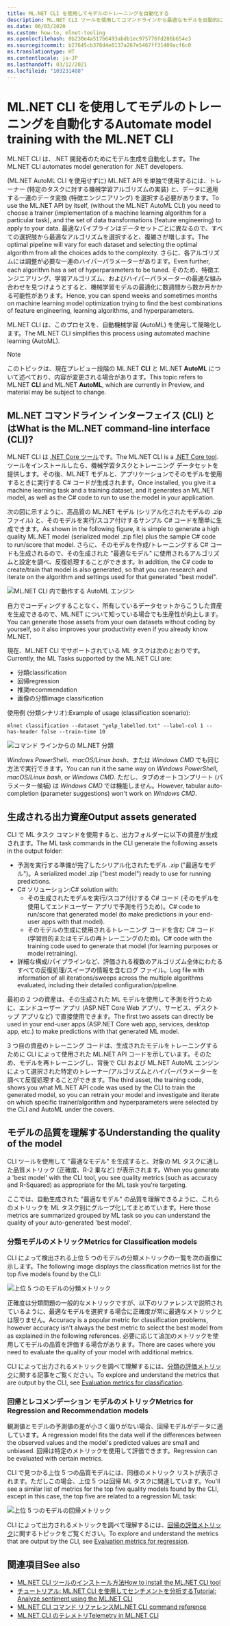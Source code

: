 ```yaml
---
title: ML.NET CLI を使用してモデルのトレーニングを自動化する
description: ML.NET CLI ツールを使用してコマンドラインから最適なモデルを自動的にトレーニングする方法について説明します。
ms.date: 06/03/2020
ms.custom: how-to, mlnet-tooling
ms.openlocfilehash: 0b230e4a517b6493abdb1ec975776fd286b654e3
ms.sourcegitcommit: b27645cb378d4e8137a267e5467ff31409acf6c0
ms.translationtype: HT
ms.contentlocale: ja-JP
ms.lasthandoff: 03/12/2021
ms.locfileid: "103231408"
---
```

# <a name="automate-model-training-with-the-mlnet-cli"></a><span data-ttu-id="86c8d-103">ML.NET CLI を使用してモデルのトレーニングを自動化する</span><span class="sxs-lookup"><span data-stu-id="86c8d-103">Automate model training with the ML.NET CLI</span></span>

<span data-ttu-id="86c8d-104">ML.NET CLI は、.NET 開発者のためにモデル生成を自動化します。</span><span class="sxs-lookup"><span data-stu-id="86c8d-104">The ML.NET CLI automates model generation for .NET developers.</span></span>

<span data-ttu-id="86c8d-105">(ML.NET AutoML CLI を使用せずに) ML.NET API を単独で使用するには、トレーナー (特定のタスクに対する機械学習アルゴリズムの実装) と、データに適用する一連のデータ変換 (特徴エンジニアリング) を選択する必要があります。</span><span class="sxs-lookup"><span data-stu-id="86c8d-105">To use the ML.NET API by itself, (without the ML.NET AutoML CLI) you need to choose a trainer (implementation of a machine learning algorithm for a particular task), and the set of data transformations (feature engineering) to apply to your data.</span></span> <span data-ttu-id="86c8d-106">最適なパイプラインはデータセットごとに異なるので、すべての選択肢から最適なアルゴリズムを選択すると、複雑さが増します。</span><span class="sxs-lookup"><span data-stu-id="86c8d-106">The optimal pipeline will vary for each dataset and selecting the optimal algorithm from all the choices adds to the complexity.</span></span> <span data-ttu-id="86c8d-107">さらに、各アルゴリズムには調整が必要な一連のハイパーパラメーターがあります。</span><span class="sxs-lookup"><span data-stu-id="86c8d-107">Even further, each algorithm has a set of hyperparameters to be tuned.</span></span> <span data-ttu-id="86c8d-108">そのため、特徴エンジニアリング、学習アルゴリズム、およびハイパーパラメーターの最適な組み合わせを見つけようとすると、機械学習モデルの最適化に数週間から数か月かかる可能性があります。</span><span class="sxs-lookup"><span data-stu-id="86c8d-108">Hence, you can spend weeks and sometimes months on machine learning model optimization trying to find the best combinations of feature engineering, learning algorithms, and hyperparameters.</span></span>

<span data-ttu-id="86c8d-109">ML.NET CLI は、このプロセスを、自動機械学習 (AutoML) を使用して簡略化します。</span><span class="sxs-lookup"><span data-stu-id="86c8d-109">The ML.NET CLI simplifies this process using automated machine learning (AutoML).</span></span>

> [!NOTE]
> <span data-ttu-id="86c8d-110">このトピックは、現在プレビュー段階の ML.NET **CLI** と ML.NET **AutoML** について述べており、内容が変更される場合があります。</span><span class="sxs-lookup"><span data-stu-id="86c8d-110">This topic refers to ML.NET **CLI** and ML.NET **AutoML**, which are currently in Preview, and material may be subject to change.</span></span>

## <a name="what-is-the-mlnet-command-line-interface-cli"></a><span data-ttu-id="86c8d-111">ML.NET コマンドライン インターフェイス (CLI) とは</span><span class="sxs-lookup"><span data-stu-id="86c8d-111">What is the ML.NET command-line interface (CLI)?</span></span>

<span data-ttu-id="86c8d-112">ML.NET CLI は [.NET Core ツール](../core/tools/global-tools.md)です。</span><span class="sxs-lookup"><span data-stu-id="86c8d-112">The ML.NET CLI is a [.NET Core tool](../core/tools/global-tools.md).</span></span> <span data-ttu-id="86c8d-113">ツールをインストールしたら、機械学習タスクとトレーニング データセットを提供します。その後、ML.NET モデルと、アプリケーションでそのモデルを使用するときに実行する C# コードが生成されます。</span><span class="sxs-lookup"><span data-stu-id="86c8d-113">Once installed, you give it a machine learning task and a training dataset, and it generates an ML.NET model, as well as the C# code to run to use the model in your application.</span></span>

<span data-ttu-id="86c8d-114">次の図に示すように、高品質の ML.NET モデル (シリアル化されたモデルの .zip ファイル) と、そのモデルを実行/スコア付けするサンプル C# コードを簡単に生成できます。</span><span class="sxs-lookup"><span data-stu-id="86c8d-114">As shown in the following figure, it is simple to generate a high quality ML.NET model (serialized model .zip file) plus the sample C# code to run/score that model.</span></span> <span data-ttu-id="86c8d-115">さらに、そのモデルを作成/トレーニングする C# コードも生成されるので、その生成された "最適なモデル" に使用されるアルゴリズムと設定を調べ、反復処理することができます。</span><span class="sxs-lookup"><span data-stu-id="86c8d-115">In addition, the C# code to create/train that model is also generated, so that you can research and iterate on the algorithm and settings used for that generated "best model".</span></span>

![ML.NET CLI 内で動作する AutoML エンジン](media/automate-training-with-cli/cli-high-level-process.png)

<span data-ttu-id="86c8d-117">自力でコーディングすることなく、所有しているデータセットからこうした資産を生成できるので、ML.NET について知っている場合でも生産性が向上します。</span><span class="sxs-lookup"><span data-stu-id="86c8d-117">You can generate those assets from your own datasets without coding by yourself, so it also improves your productivity even if you already know ML.NET.</span></span>

<span data-ttu-id="86c8d-118">現在、ML.NET CLI でサポートされている ML タスクは次のとおりです。</span><span class="sxs-lookup"><span data-stu-id="86c8d-118">Currently, the ML Tasks supported by the ML.NET CLI are:</span></span>

- <span data-ttu-id="86c8d-119">分類</span><span class="sxs-lookup"><span data-stu-id="86c8d-119">classification</span></span>
- <span data-ttu-id="86c8d-120">回帰</span><span class="sxs-lookup"><span data-stu-id="86c8d-120">regression</span></span>
- <span data-ttu-id="86c8d-121">推奨</span><span class="sxs-lookup"><span data-stu-id="86c8d-121">recommendation</span></span>
- <span data-ttu-id="86c8d-122">画像の分類</span><span class="sxs-lookup"><span data-stu-id="86c8d-122">image classification</span></span>

<span data-ttu-id="86c8d-123">使用例 (分類シナリオ):</span><span class="sxs-lookup"><span data-stu-id="86c8d-123">Example of usage (classification scenario):</span></span>

```console
mlnet classification --dataset "yelp_labelled.txt" --label-col 1 --has-header false --train-time 10
```

![コマンド ラインからの ML.NET 分類](media/automate-training-with-cli/mlnet-classification-powershell.gif)

<span data-ttu-id="86c8d-125">*Windows PowerShell*、*macOS/Linux bash*、または *Windows CMD* でも同じ方法で実行できます。</span><span class="sxs-lookup"><span data-stu-id="86c8d-125">You can run it the same way on *Windows PowerShell*, *macOS/Linux bash*, or *Windows CMD*.</span></span> <span data-ttu-id="86c8d-126">ただし、タブのオートコンプリート (パラメーター候補) は *Windows CMD* では機能しません。</span><span class="sxs-lookup"><span data-stu-id="86c8d-126">However, tabular auto-completion (parameter suggestions) won't work on *Windows CMD*.</span></span>

## <a name="output-assets-generated"></a><span data-ttu-id="86c8d-127">生成される出力資産</span><span class="sxs-lookup"><span data-stu-id="86c8d-127">Output assets generated</span></span>

<span data-ttu-id="86c8d-128">CLI で ML タスク コマンドを使用すると、出力フォルダーに以下の資産が生成されます。</span><span class="sxs-lookup"><span data-stu-id="86c8d-128">The ML task commands in the CLI generate the following assets in the output folder:</span></span>

- <span data-ttu-id="86c8d-129">予測を実行する準備が完了したシリアル化されたモデル .zip ("最適なモデル")。</span><span class="sxs-lookup"><span data-stu-id="86c8d-129">A serialized model .zip ("best model") ready to use for running predictions.</span></span>
- <span data-ttu-id="86c8d-130">C# ソリューション:</span><span class="sxs-lookup"><span data-stu-id="86c8d-130">C# solution with:</span></span>
  - <span data-ttu-id="86c8d-131">その生成されたモデルを実行/スコア付けする C# コード (そのモデルを使用してエンドユーザー アプリで予測を行うため)。</span><span class="sxs-lookup"><span data-stu-id="86c8d-131">C# code to run/score that generated model (to make predictions in your end-user apps with that model).</span></span>
  - <span data-ttu-id="86c8d-132">そのモデルの生成に使用されるトレーニング コードを含む C# コード (学習目的またはモデルの再トレーニングのため)。</span><span class="sxs-lookup"><span data-stu-id="86c8d-132">C# code with the training code used to generate that model (for learning purposes or model retraining).</span></span>
- <span data-ttu-id="86c8d-133">詳細な構成/パイプラインなど、評価される複数のアルゴリズム全体にわたるすべての反復処理/スイープの情報を含むログ ファイル。</span><span class="sxs-lookup"><span data-stu-id="86c8d-133">Log file with information of all iterations/sweeps across the multiple algorithms evaluated, including their detailed configuration/pipeline.</span></span>

<span data-ttu-id="86c8d-134">最初の 2 つの資産は、その生成された ML モデルを使用して予測を行うために、エンドユーザー アプリ (ASP.NET Core Web アプリ、サービス、デスクトップ アプリなど) で直接使用できます。</span><span class="sxs-lookup"><span data-stu-id="86c8d-134">The first two assets can directly be used in your end-user apps (ASP.NET Core web app, services, desktop app, etc.) to make predictions with that generated ML model.</span></span>

<span data-ttu-id="86c8d-135">3 つ目の資産のトレーニング コードは、生成されたモデルをトレーニングするために CLI によって使用された ML.NET API コードを示しています。そのため、モデルを再トレーニングし、背後で CLI および ML.NET AutoML エンジンによって選択された特定のトレーナー/アルゴリズムとハイパーパラメーターを調べて反復処理することができます。</span><span class="sxs-lookup"><span data-stu-id="86c8d-135">The third asset, the training code, shows you what ML.NET API code was used by the CLI to train the generated model, so you can retrain your model and investigate and iterate on which specific trainer/algorithm and hyperparameters were selected by the CLI and AutoML under the covers.</span></span>

## <a name="understanding-the-quality-of-the-model"></a><span data-ttu-id="86c8d-136">モデルの品質を理解する</span><span class="sxs-lookup"><span data-stu-id="86c8d-136">Understanding the quality of the model</span></span>

<span data-ttu-id="86c8d-137">CLI ツールを使用して "最適なモデル" を生成すると、対象の ML タスクに適した品質メトリック (正確度、R-2 乗など) が表示されます。</span><span class="sxs-lookup"><span data-stu-id="86c8d-137">When you generate a 'best model' with the CLI tool, you see quality metrics (such as accuracy and R-Squared) as appropriate for the ML task you're targeting.</span></span>

<span data-ttu-id="86c8d-138">ここでは、自動生成された "最適なモデル" の品質を理解できるように、これらのメトリックを ML タスク別にグループ化してまとめています。</span><span class="sxs-lookup"><span data-stu-id="86c8d-138">Here those metrics are summarized grouped by ML task so you can understand the quality of your auto-generated 'best model'.</span></span>

### <a name="metrics-for-classification-models"></a><span data-ttu-id="86c8d-139">分類モデルのメトリック</span><span class="sxs-lookup"><span data-stu-id="86c8d-139">Metrics for Classification models</span></span>

<span data-ttu-id="86c8d-140">CLI によって検出される上位 5 つのモデルの分類メトリックの一覧を次の画像に示します。</span><span class="sxs-lookup"><span data-stu-id="86c8d-140">The following image displays the classification metrics list for the top five models found by the CLI:</span></span>

![上位 5 つのモデルの分類メトリック](media/automate-training-with-cli/cli-multiclass-classification-metrics.png)

 <span data-ttu-id="86c8d-142">正確度は分類問題の一般的なメトリックですが、以下のリファレンスで説明されているように、最適なモデルを選択する場合に正確度が常に最適なメトリックとは限りません。</span><span class="sxs-lookup"><span data-stu-id="86c8d-142">Accuracy is a popular metric for classification problems, however accuracy isn't always the best metric to select the best model from as explained in the following references.</span></span> <span data-ttu-id="86c8d-143">必要に応じて追加のメトリックを使用してモデルの品質を評価する場合があります。</span><span class="sxs-lookup"><span data-stu-id="86c8d-143">There are cases where you need to evaluate the quality of your model with additional metrics.</span></span>

<span data-ttu-id="86c8d-144">CLI によって出力されるメトリックを調べて理解するには、[分類の評価メトリック](resources/metrics.md#evaluation-metrics-for-multi-class-classification)に関する記事をご覧ください。</span><span class="sxs-lookup"><span data-stu-id="86c8d-144">To explore and understand the metrics that are output by the CLI, see [Evaluation metrics for classification](resources/metrics.md#evaluation-metrics-for-multi-class-classification).</span></span>

### <a name="metrics-for-regression-and-recommendation-models"></a><span data-ttu-id="86c8d-145">回帰とレコメンデーション モデルのメトリック</span><span class="sxs-lookup"><span data-stu-id="86c8d-145">Metrics for Regression and Recommendation models</span></span>

<span data-ttu-id="86c8d-146">観測値とモデルの予測値の差が小さく偏りがない場合、回帰モデルがデータに適しています。</span><span class="sxs-lookup"><span data-stu-id="86c8d-146">A regression model fits the data well if the differences between the observed values and the model's predicted values are small and unbiased.</span></span> <span data-ttu-id="86c8d-147">回帰は特定のメトリックを使用して評価できます。</span><span class="sxs-lookup"><span data-stu-id="86c8d-147">Regression can be evaluated with certain metrics.</span></span>

<span data-ttu-id="86c8d-148">CLI で見つかる上位 5 つの品質モデルには、同様のメトリック リストが表示されます。ただしこの場合、上位 5 つは回帰 ML タスクに関連しています。</span><span class="sxs-lookup"><span data-stu-id="86c8d-148">You'll see a similar list of metrics for the top five quality models found by the CLI, except in this case, the top five are related to a regression ML task:</span></span>

![上位 5 つのモデルの回帰メトリック](media/automate-training-with-cli/cli-regression-metrics.png)

<span data-ttu-id="86c8d-150">CLI によって出力されるメトリックを調べて理解するには、[回帰の評価メトリック](resources/metrics.md#evaluation-metrics-for-regression-and-recommendation)に関するトピックをご覧ください。</span><span class="sxs-lookup"><span data-stu-id="86c8d-150">To explore and understand the metrics that are output by the CLI, see [Evaluation metrics for regression](resources/metrics.md#evaluation-metrics-for-regression-and-recommendation).</span></span>

## <a name="see-also"></a><span data-ttu-id="86c8d-151">関連項目</span><span class="sxs-lookup"><span data-stu-id="86c8d-151">See also</span></span>

- [<span data-ttu-id="86c8d-152">ML.NET CLI ツールのインストール方法</span><span class="sxs-lookup"><span data-stu-id="86c8d-152">How to install the ML.NET CLI tool</span></span>](how-to-guides/install-ml-net-cli.md)
- [<span data-ttu-id="86c8d-153">チュートリアル: ML.NET CLI を使用してセンチメントを分析する</span><span class="sxs-lookup"><span data-stu-id="86c8d-153">Tutorial: Analyze sentiment using the ML.NET CLI</span></span>](tutorials/sentiment-analysis-cli.md)
- [<span data-ttu-id="86c8d-154">ML.NET CLI コマンド リファレンス</span><span class="sxs-lookup"><span data-stu-id="86c8d-154">ML.NET CLI command reference</span></span>](reference/ml-net-cli-reference.md)
- [<span data-ttu-id="86c8d-155">ML.NET CLI のテレメトリ</span><span class="sxs-lookup"><span data-stu-id="86c8d-155">Telemetry in ML.NET CLI</span></span>](resources/ml-net-cli-telemetry.md)
